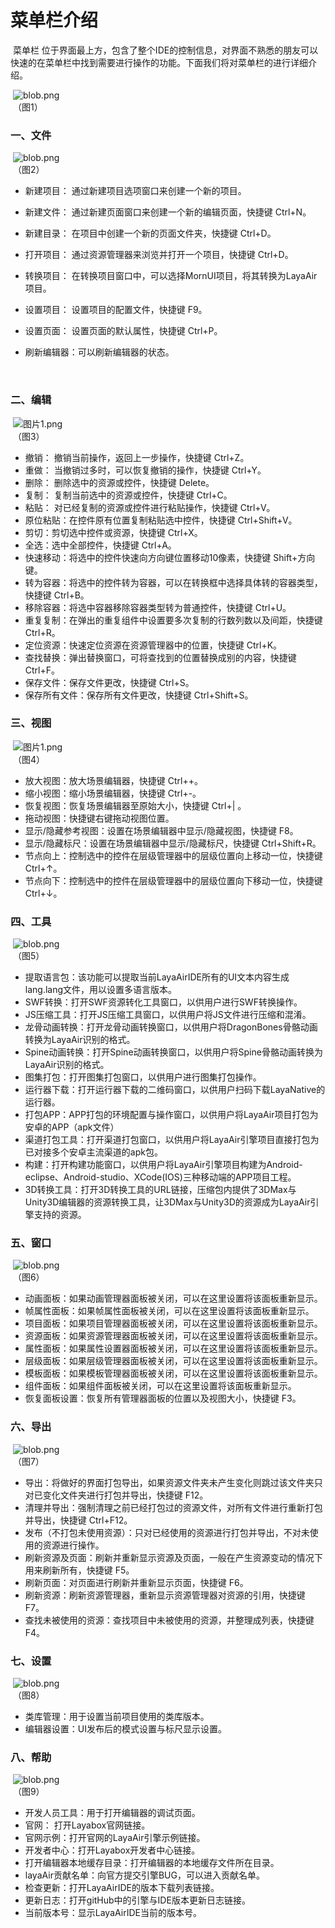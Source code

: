 # 菜单栏介绍

 

​        菜单栏 位于界面最上方，包含了整个IDE的控制信息，对界面不熟悉的朋友可以快速的在菜单栏中找到需要进行操作的功能。下面我们将对菜单栏的进行详细介绍。

​        	![blob.png](img/1.png)<br/>
​        	（图1）

 

### 一、文件      

​        	![blob.png](img/2.png)<br/>
​        	（图2）

- 新建项目： 通过新建项目选项窗口来创建一个新的项目。

- 新建文件： 通过新建页面窗口来创建一个新的编辑页面，快捷键 Ctrl+N。

- 新建目录： 在项目中创建一个新的页面文件夹，快捷键 Ctrl+D。

- 打开项目： 通过资源管理器来浏览并打开一个项目，快捷键 Ctrl+D。

- 转换项目： 在转换项目窗口中，可以选择MornUI项目，将其转换为LayaAir项目。

- 设置项目： 设置项目的配置文件，快捷键 F9。

- 设置页面： 设置页面的默认属性，快捷键 Ctrl+P。

- 刷新编辑器：可以刷新编辑器的状态。 

  ​


### 二、编辑

​        ![图片1.png](img/3.png)<br/>
​        	（图3）

- 撤销： 撤销当前操作，返回上一步操作，快捷键 Ctrl+Z。
- 重做： 当撤销过多时，可以恢复撤销的操作，快捷键 Ctrl+Y。 
- 删除： 删除选中的资源或控件，快捷键 Delete。
- 复制： 复制当前选中的资源或控件，快捷键 Ctrl+C。
- 粘贴： 对已经复制的资源或控件进行粘贴操作，快捷键 Ctrl+V。
- 原位粘贴：在控件原有位置复制粘贴选中控件，快捷键 Ctrl+Shift+V。
- 剪切：剪切选中控件或资源，快捷键 Ctrl+X。
- 全选：选中全部控件，快捷键 Ctrl+A。
- 快速移动：将选中的控件快速向方向键位置移动10像素，快捷键 Shift+方向键。
- 转为容器：将选中的控件转为容器，可以在转换框中选择具体转的容器类型，快捷键 Ctrl+B。
- 移除容器：将选中容器移除容器类型转为普通控件，快捷键 Ctrl+U。
- 重复复制：在弹出的重复组件中设置要多次复制的行数列数以及间距，快捷键 Ctrl+R。
- 定位资源：快速定位资源在资源管理器中的位置，快捷键 Ctrl+K。
- 查找替换：弹出替换窗口，可将查找到的位置替换成别的内容，快捷键 Ctrl+F。
- 保存文件：保存文件更改，快捷键 Ctrl+S。
- 保存所有文件：保存所有文件更改，快捷键 Ctrl+Shift+S。




### 三、视图

​        	![图片1.png](img/4.png)<br/>
​        	（图4）
- 放大视图：放大场景编辑器，快捷键 Ctrl++。
- 缩小视图：缩小场景编辑器，快捷键 Ctrl+-。
- 恢复视图：恢复场景编辑器至原始大小，快捷键 Ctrl+| 。
- 拖动视图：快捷键右键拖动视图位置。
- 显示/隐藏参考视图：设置在场景编辑器中显示/隐藏视图，快捷键 F8。
- 显示/隐藏标尺：设置在场景编辑器中显示/隐藏标尺，快捷键 Ctrl+Shift+R。
- 节点向上：控制选中的控件在层级管理器中的层级位置向上移动一位，快捷键 Ctrl+↑。
- 节点向下：控制选中的控件在层级管理器中的层级位置向下移动一位，快捷键 Ctrl+↓。




### 四、工具

​        ![blob.png](img/5.png)<br/>
​        	（图5）

- 提取语言包：该功能可以提取当前LayaAirIDE所有的UI文本内容生成lang.lang文件，用以设置多语言版本。
- SWF转换：打开SWF资源转化工具窗口，以供用户进行SWF转换操作。
- JS压缩工具：打开JS压缩工具窗口，以供用户将JS文件进行压缩和混淆。
- 龙骨动画转换：打开龙骨动画转换窗口，以供用户将DragonBones骨骼动画转换为LayaAir识别的格式。
- Spine动画转换：打开Spine动画转换窗口，以供用户将Spine骨骼动画转换为LayaAir识别的格式。
- 图集打包：打开图集打包窗口，以供用户进行图集打包操作。
- 运行器下载：打开运行器下载的二维码窗口，以供用户扫码下载LayaNative的运行器。
- 打包APP：APP打包的环境配置与操作窗口，以供用户将LayaAir项目打包为安卓的APP（apk文件）
- 渠道打包工具：打开渠道打包窗口，以供用户将LayaAir引擎项目直接打包为已对接多个安卓主流渠道的apk包。
- 构建：打开构建功能窗口，以供用户将LayaAir引擎项目构建为Android-eclipse、Android-studio、XCode(IOS)三种移动端的APP项目工程。
- 3D转换工具：打开3D转换工具的URL链接，压缩包内提供了3DMax与Unity3D编辑器的资源转换工具，让3DMax与Unity3D的资源成为LayaAir引擎支持的资源。




### 五、窗口

​        ![blob.png](img/6.png)<br/>
​        	（图6）

- 动画面板：如果动画管理器面板被关闭，可以在这里设置将该面板重新显示。
- 帧属性面板：如果帧属性面板被关闭，可以在这里设置将该面板重新显示。
- 项目面板：如果项目管理器面板被关闭，可以在这里设置将该面板重新显示。
- 资源面板：如果资源管理器面板被关闭，可以在这里设置将该面板重新显示。
- 属性面板：如果属性设置器面板被关闭，可以在这里设置将该面板重新显示。
- 层级面板：如果层级管理器面板被关闭，可以在这里设置将该面板重新显示。
- 模板面板：如果模板管理器面板被关闭，可以在这里设置将该面板重新显示。
- 组件面板：如果组件面板被关闭，可以在这里设置将该面板重新显示。
- 恢复面板设置：恢复所有管理器面板的位置以及视图大小，快捷键 F3。




### 六、导出

​    ![blob.png](img/7.png) <br/>
​        	（图7）

- 导出：将做好的界面打包导出，如果资源文件夹未产生变化则跳过该文件夹只对已变化文件夹进行打包并导出，快捷键 F12。
- 清理并导出：强制清理之前已经打包过的资源文件，对所有文件进行重新打包并导出，快捷键 Ctrl+F12。
- 发布（不打包未使用资源）：只对已经使用的资源进行打包并导出，不对未使用的资源进行操作。
- 刷新资源及页面：刷新并重新显示资源及页面，一般在产生资源变动的情况下用来刷新所有，快捷键 F5。
- 刷新页面：对页面进行刷新并重新显示页面，快捷键 F6。
- 刷新资源：刷新资源管理器，重新显示资源管理器对资源的引用，快捷键 F7。
- 查找未被使用的资源：查找项目中未被使用的资源，并整理成列表，快捷键 F4。




### 七、设置

​        ![blob.png](img/8.png)<br/>
​        	（图8）

- 类库管理：用于设置当前项目使用的类库版本。
- 编辑器设置：UI发布后的模式设置与标尺显示设置。




### 八、帮助

​         ![blob.png](img/9.png)<br/>
​        	（图9）

- 开发人员工具：用于打开编辑器的调试页面。
- 官网： 打开Layabox官网链接。
- 官网示例：打开官网的LayaAir引擎示例链接。
- 开发者中心：打开Layabox开发者中心链接。
- 打开编辑器本地缓存目录：打开编辑器的本地缓存文件所在目录。
- layaAir贡献名单：向官方提交引擎BUG，可以进入贡献名单。
- 检查更新：打开LayaAirIDE的版本下载列表链接。
- 更新日志：打开gitHub中的引擎与IDE版本更新日志链接。
- 当前版本号：显示LayaAirIDE当前的版本号。

